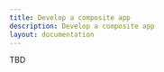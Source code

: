 ```yaml
---
title: Develop a composite app
description: Develop a composite app
layout: documentation
---
```


TBD
